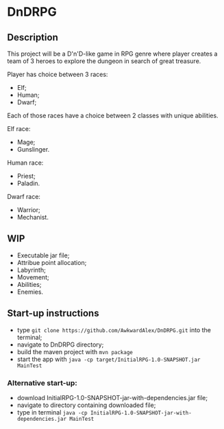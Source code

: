 # DnDRPG

## Description

This project will be a D'n'D-like game in RPG genre where player creates a team of 3 heroes to explore the dungeon in search of great treasure.

Player has choice between 3 races:
- Elf;
- Human;
- Dwarf;

Each of those races have a choice between 2 classes with unique abilities.

Elf race:
- Mage;
- Gunslinger.

Human race:
- Priest;
- Paladin.

Dwarf race:
- Warrior;
- Mechanist.

## WIP
- Executable jar file;
- Attribue point allocation;
- Labyrinth;
- Movement;
- Abilities;
- Enemies.

## Start-up instructions
- type ```git clone https://github.com/AwkwardAlex/DnDRPG.git``` into the terminal;
- navigate to DnDRPG directory;
- build the maven project with ```mvn package```
- start the app with ```java -cp target/InitialRPG-1.0-SNAPSHOT.jar MainTest```

### Alternative start-up:
- download InitialRPG-1.0-SNAPSHOT-jar-with-dependencies.jar file;
- navigate to directory containing downloaded file;
- type in terminal ```java -cp InitialRPG-1.0-SNAPSHOT-jar-with-dependencies.jar MainTest```
